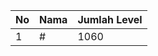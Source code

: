 | No | Nama            | Jumlah Level |
|----|-----------------|--------------|
| 1  | #    |    1060        |
